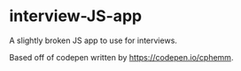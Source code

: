 # interview-JS-app
A slightly broken JS app to use for interviews.

Based off of codepen written by https://codepen.io/cphemm.